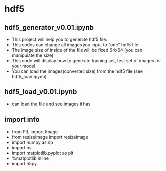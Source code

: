# hdf5
## hdf5_generator_v0.01.ipynb
* This project will help you to generate hdf5 file.
* This codes can change all images you input to "one" hdf5 file
* The image size of inside of the file will be fixed 64x64 (you can manipulate the size)
* This code will display how to generate training set, test set of images for your model
* You can load the images(converted size) from the hdf5 file (see hdf5_load.ipynb)

## hdf5_load_v0.01.ipynb
* can load the file and see images it has

## import info
* from PIL import Image
* from resizeimage import resizeimage 
* import numpy as np
* import os
* import matplotlib.pyplot as plt
* %matplotlib inline
* import h5py
